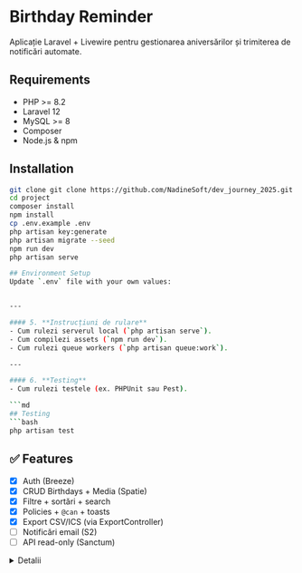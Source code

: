 # Birthday Reminder
Aplicație Laravel + Livewire pentru gestionarea aniversărilor și trimiterea de notificări automate.

## Requirements
- PHP >= 8.2
- Laravel 12
- MySQL >= 8
- Composer
- Node.js & npm

## Installation
```bash
git clone git clone https://github.com/NadineSoft/dev_journey_2025.git
cd project
composer install
npm install
cp .env.example .env
php artisan key:generate
php artisan migrate --seed
npm run dev
php artisan serve

## Environment Setup
Update `.env` file with your own values:


---

#### 5. **Instrucțiuni de rulare**
- Cum rulezi serverul local (`php artisan serve`).
- Cum compilezi assets (`npm run dev`).
- Cum rulezi queue workers (`php artisan queue:work`).

---

#### 6. **Testing**
- Cum rulezi testele (ex. PHPUnit sau Pest).

```md
## Testing
```bash
php artisan test
```

## ✅ Features

- [x] Auth (Breeze)
- [x] CRUD Birthdays + Media (Spatie)
- [x] Filtre + sortări + search
- [x] Policies + `@can` + toasts
- [x] Export CSV/ICS (via ExportController)
- [ ] Notificări email (S2)
- [ ] API read-only (Sanctum)

<details>
  <summary>Detalii</summary>

- **Auth (Breeze):** login/register, protecție rute.
- **CRUD & Media:** Spatie Medialibrary pentru avatar/poze.
- **Filtre/Sort/Search:** `this_week`, `upcoming`, order by `name`/`date`, search cu reset pe pagina 1.
- **Policies & UI:** `@can` în Blade + `$this->authorize()` în Livewire.
- **Data isolation per user”** (UI @can + backend authorize + filtre user_id).
- **Export:** `GET /export/csv`, `GET /export/ics` (day/month păstrate cu zero în față).
- **Notificări (S2):** job + scheduler (în lucru).
- **API (S2):** Sanctum token + rate limit (în lucru).
</details>
